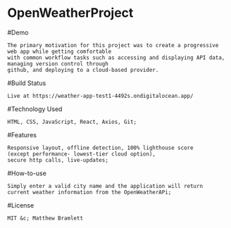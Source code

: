 # OpenWeatherProject
   
  #Demo
  
    The primary motivation for this project was to create a progressive web app while getting comfortable
    with common workflow tasks such as accessing and displaying API data, managing version control through
    github, and deploying to a cloud-based provider.
  #Build Status
  
    Live at https://weather-app-test1-4492s.ondigitalocean.app/
  #Technology Used
  
    HTML, CSS, JavaScript, React, Axios, Git;
  #Features
  
    Responsive layout, offline detection, 100% lighthouse score
    (except performance- lowest-tier cloud option),
    secure http calls, live-updates;
  #How-to-use
  
    Simply enter a valid city name and the application will return
    current weather information from the OpenWeatherAPi;
  #License
  
    MIT &c; Matthew Bramlett
